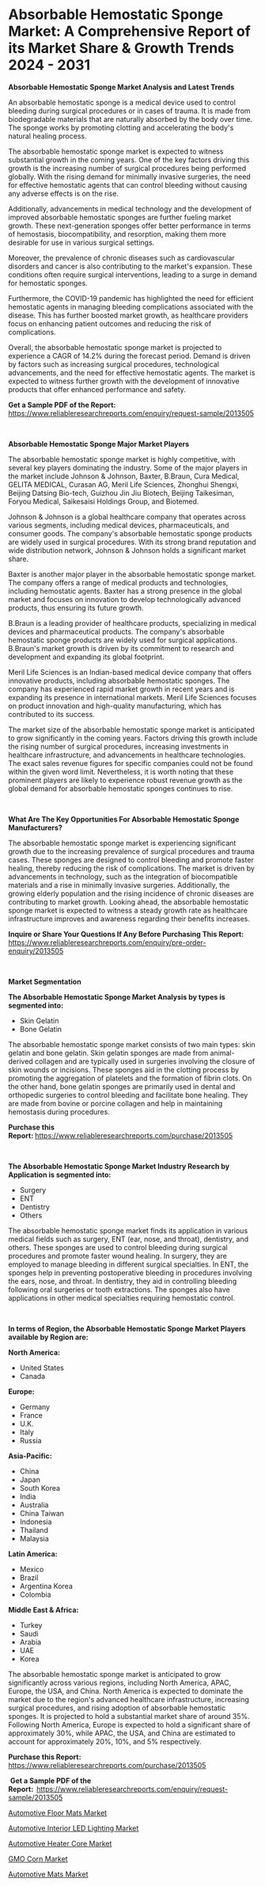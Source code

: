 <p><h1>Absorbable Hemostatic Sponge Market: A Comprehensive Report of its Market Share & Growth Trends 2024 - 2031</h1></p><p><strong>Absorbable Hemostatic Sponge Market Analysis and Latest Trends</strong></p>
<p><p>An absorbable hemostatic sponge is a medical device used to control bleeding during surgical procedures or in cases of trauma. It is made from biodegradable materials that are naturally absorbed by the body over time. The sponge works by promoting clotting and accelerating the body's natural healing process.</p><p>The absorbable hemostatic sponge market is expected to witness substantial growth in the coming years. One of the key factors driving this growth is the increasing number of surgical procedures being performed globally. With the rising demand for minimally invasive surgeries, the need for effective hemostatic agents that can control bleeding without causing any adverse effects is on the rise.</p><p>Additionally, advancements in medical technology and the development of improved absorbable hemostatic sponges are further fueling market growth. These next-generation sponges offer better performance in terms of hemostasis, biocompatibility, and resorption, making them more desirable for use in various surgical settings.</p><p>Moreover, the prevalence of chronic diseases such as cardiovascular disorders and cancer is also contributing to the market's expansion. These conditions often require surgical interventions, leading to a surge in demand for hemostatic sponges.</p><p>Furthermore, the COVID-19 pandemic has highlighted the need for efficient hemostatic agents in managing bleeding complications associated with the disease. This has further boosted market growth, as healthcare providers focus on enhancing patient outcomes and reducing the risk of complications.</p><p>Overall, the absorbable hemostatic sponge market is projected to experience a CAGR of 14.2% during the forecast period. Demand is driven by factors such as increasing surgical procedures, technological advancements, and the need for effective hemostatic agents. The market is expected to witness further growth with the development of innovative products that offer enhanced performance and safety.</p></p>
<p><strong>Get a Sample PDF of the Report:&nbsp;</strong> <a href="https://www.reliableresearchreports.com/enquiry/request-sample/2013505">https://www.reliableresearchreports.com/enquiry/request-sample/2013505</a></p>
<p>&nbsp;</p>
<p><strong>Absorbable Hemostatic Sponge Major Market Players</strong></p>
<p><p>The absorbable hemostatic sponge market is highly competitive, with several key players dominating the industry. Some of the major players in the market include Johnson & Johnson, Baxter, B.Braun, Cura Medical, GELITA MEDICAL, Curasan AG, Meril Life Sciences, Zhonghui Shengxi, Beijing Datsing Bio-tech, Guizhou Jin Jiu Biotech, Beijing Taikesiman, Foryou Medical, Saikesaisi Holdings Group, and Biotemed.</p><p>Johnson & Johnson is a global healthcare company that operates across various segments, including medical devices, pharmaceuticals, and consumer goods. The company's absorbable hemostatic sponge products are widely used in surgical procedures. With its strong brand reputation and wide distribution network, Johnson & Johnson holds a significant market share.</p><p>Baxter is another major player in the absorbable hemostatic sponge market. The company offers a range of medical products and technologies, including hemostatic agents. Baxter has a strong presence in the global market and focuses on innovation to develop technologically advanced products, thus ensuring its future growth.</p><p>B.Braun is a leading provider of healthcare products, specializing in medical devices and pharmaceutical products. The company's absorbable hemostatic sponge products are widely used for surgical applications. B.Braun's market growth is driven by its commitment to research and development and expanding its global footprint.</p><p>Meril Life Sciences is an Indian-based medical device company that offers innovative products, including absorbable hemostatic sponges. The company has experienced rapid market growth in recent years and is expanding its presence in international markets. Meril Life Sciences focuses on product innovation and high-quality manufacturing, which has contributed to its success.</p><p>The market size of the absorbable hemostatic sponge market is anticipated to grow significantly in the coming years. Factors driving this growth include the rising number of surgical procedures, increasing investments in healthcare infrastructure, and advancements in healthcare technologies. The exact sales revenue figures for specific companies could not be found within the given word limit. Nevertheless, it is worth noting that these prominent players are likely to experience robust revenue growth as the global demand for absorbable hemostatic sponges continues to rise.</p></p>
<p>&nbsp;</p>
<p><strong>What Are The Key Opportunities For Absorbable Hemostatic Sponge Manufacturers?</strong></p>
<p><p>The absorbable hemostatic sponge market is experiencing significant growth due to the increasing prevalence of surgical procedures and trauma cases. These sponges are designed to control bleeding and promote faster healing, thereby reducing the risk of complications. The market is driven by advancements in technology, such as the integration of biocompatible materials and a rise in minimally invasive surgeries. Additionally, the growing elderly population and the rising incidence of chronic diseases are contributing to market growth. Looking ahead, the absorbable hemostatic sponge market is expected to witness a steady growth rate as healthcare infrastructure improves and awareness regarding their benefits increases.</p></p>
<p><strong>Inquire or Share Your Questions If Any Before Purchasing This Report:</strong> <a href="https://www.reliableresearchreports.com/enquiry/pre-order-enquiry/2013505">https://www.reliableresearchreports.com/enquiry/pre-order-enquiry/2013505</a></p>
<p>&nbsp;</p>
<p><strong>Market Segmentation</strong></p>
<p><strong>The Absorbable Hemostatic Sponge Market Analysis by types is segmented into:</strong></p>
<p><ul><li>Skin Gelatin</li><li>Bone Gelatin</li></ul></p>
<p><p>The absorbable hemostatic sponge market consists of two main types: skin gelatin and bone gelatin. Skin gelatin sponges are made from animal-derived collagen and are typically used in surgeries involving the closure of skin wounds or incisions. These sponges aid in the clotting process by promoting the aggregation of platelets and the formation of fibrin clots. On the other hand, bone gelatin sponges are primarily used in dental and orthopedic surgeries to control bleeding and facilitate bone healing. They are made from bovine or porcine collagen and help in maintaining hemostasis during procedures.</p></p>
<p><strong>Purchase this Report:&nbsp;</strong><a href="https://www.reliableresearchreports.com/purchase/2013505">https://www.reliableresearchreports.com/purchase/2013505</a></p>
<p>&nbsp;</p>
<p><strong>The Absorbable Hemostatic Sponge Market Industry Research by Application is segmented into:</strong></p>
<p><ul><li>Surgery</li><li>ENT</li><li>Dentistry</li><li>Others</li></ul></p>
<p><p>The absorbable hemostatic sponge market finds its application in various medical fields such as surgery, ENT (ear, nose, and throat), dentistry, and others. These sponges are used to control bleeding during surgical procedures and promote faster wound healing. In surgery, they are employed to manage bleeding in different surgical specialties. In ENT, the sponges help in preventing postoperative bleeding in procedures involving the ears, nose, and throat. In dentistry, they aid in controlling bleeding following oral surgeries or tooth extractions. The sponges also have applications in other medical specialties requiring hemostatic control.</p></p>
<p>&nbsp;</p>
<p><strong>In terms of Region, the Absorbable Hemostatic Sponge Market Players available by Region are:</strong></p>
<p>
    <p> <strong> North America: </strong>
        <ul>
            <li>United States</li>
            <li>Canada</li>
        </ul>
        </p> 
    <p> <strong> Europe: </strong>
        <ul>
            <li>Germany</li>
            <li>France</li>
            <li>U.K.</li>
            <li>Italy</li>
            <li>Russia</li>
        </ul>
        </p> 
    <p> <strong> Asia-Pacific: </strong>
        <ul>
            <li>China</li>
            <li>Japan</li>
            <li>South Korea</li>
            <li>India</li>
            <li>Australia</li>
            <li>China Taiwan</li>
            <li>Indonesia</li>
            <li>Thailand</li>
            <li>Malaysia</li>
        </ul>
        </p> 
    <p> <strong> Latin America: </strong>
        <ul>
            <li>Mexico</li>
            <li>Brazil</li>
            <li>Argentina Korea</li>
            <li>Colombia</li>
        </ul>
        </p> 
    <p> <strong> Middle East & Africa: </strong>
        <ul>
            <li>Turkey</li>
            <li>Saudi</li>
            <li>Arabia</li>
            <li>UAE</li>
            <li>Korea</li>
        </ul>
    </p>
    </p>
<p><p>The absorbable hemostatic sponge market is anticipated to grow significantly across various regions, including North America, APAC, Europe, the USA, and China. North America is expected to dominate the market due to the region's advanced healthcare infrastructure, increasing surgical procedures, and rising adoption of absorbable hemostatic sponges. It is projected to hold a substantial market share of around 35%. Following North America, Europe is expected to hold a significant share of approximately 30%, while APAC, the USA, and China are estimated to account for approximately 20%, 10%, and 5% respectively.</p></p>
<p><strong>Purchase this Report: </strong><a href="https://www.reliableresearchreports.com/purchase/2013505">https://www.reliableresearchreports.com/purchase/2013505</a></p>
<p>&nbsp;<strong>Get a Sample PDF of the Report:&nbsp;&nbsp;</strong><a href="https://www.reliableresearchreports.com/enquiry/request-sample/2013505">https://www.reliableresearchreports.com/enquiry/request-sample/2013505</a></p>
<p><strong></strong></p>
<p><p><a href="https://medium.com/@jadenlegros2023/automotive-floor-mats-market-trends-and-market-analysis-forecasted-for-period-2024-2031-b9ca030ad2b7">Automotive Floor Mats Market</a></p><p><a href="https://medium.com/@jadenlegros2023/automotive-interior-led-lighting-market-research-report-its-history-and-forecast-2024-to-2031-d4f3a76de33e">Automotive Interior LED Lighting Market</a></p><p><a href="https://medium.com/p/5d7f26ed7f37/edit">Automotive Heater Core Market</a></p><p><a href="https://medium.com/@vrahul.reportprime/gmo-corn-market-insight-market-trends-growth-forecasted-from-2024-to-2031-64e794850780">GMO Corn Market</a></p><p><a href="https://medium.com/@jadenlegros2023/automotive-mats-market-size-cagr-trends-2024-2030-1d058c8c7e11">Automotive Mats Market</a></p></p>